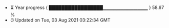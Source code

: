 - ⏳ Year progress { █████████████████▁▁▁▁▁▁▁▁▁▁▁▁▁ } 58.67 %
- ⏰ Updated on Tue, 03 Aug 2021 03:22:34 GMT

